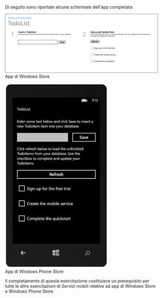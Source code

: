 
Di seguito sono riportate alcune schermate dell'app completata:

![](./media/mobile-services-windows-universal-get-started/mobile-quickstart-completed.png) <br/>App di Windows Store

![](./media/mobile-services-windows-universal-get-started/mobile-quickstart-completed-wp8.png) <br/>App di Windows Phone Store

Il completamento di questa esercitazione costituisce un prerequisito per tutte le altre esercitazioni di Servizi mobili relative ad app di Windows Store e Windows Phone Store.

<!---HONumber=62-->